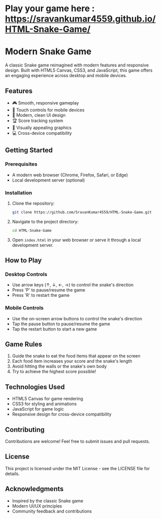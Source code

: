 # Play your game here : https://sravankumar4559.github.io/HTML-Snake-Game/

# Modern Snake Game

A classic Snake game reimagined with modern features and responsive design. Built with HTML5 Canvas, CSS3, and JavaScript, this game offers an engaging experience across desktop and mobile devices.

## Features

- 🎮 Smooth, responsive gameplay
- 📱 Touch controls for mobile devices
- 🎨 Modern, clean UI design
- 🏆 Score tracking system
- 🌈 Visually appealing graphics
- 💻 Cross-device compatibility

## Getting Started

### Prerequisites

- A modern web browser (Chrome, Firefox, Safari, or Edge)
- Local development server (optional)

### Installation

1. Clone the repository:
   ```bash
   git clone https://github.com/SravanKumar4559/HTML-Snake-Game.git
   ```

2. Navigate to the project directory:
   ```bash
   cd HTML-Snake-Game
   ```

3. Open `index.html` in your web browser or serve it through a local development server.

## How to Play

### Desktop Controls
- Use arrow keys (↑, ↓, ←, →) to control the snake's direction
- Press 'P' to pause/resume the game
- Press 'R' to restart the game

### Mobile Controls
- Use the on-screen arrow buttons to control the snake's direction
- Tap the pause button to pause/resume the game
- Tap the restart button to start a new game

## Game Rules

1. Guide the snake to eat the food items that appear on the screen
2. Each food item increases your score and the snake's length
3. Avoid hitting the walls or the snake's own body
4. Try to achieve the highest score possible!

## Technologies Used

- HTML5 Canvas for game rendering
- CSS3 for styling and animations
- JavaScript for game logic
- Responsive design for cross-device compatibility

## Contributing

Contributions are welcome! Feel free to submit issues and pull requests.

## License

This project is licensed under the MIT License - see the LICENSE file for details.

## Acknowledgments

- Inspired by the classic Snake game
- Modern UI/UX principles
- Community feedback and contributions
